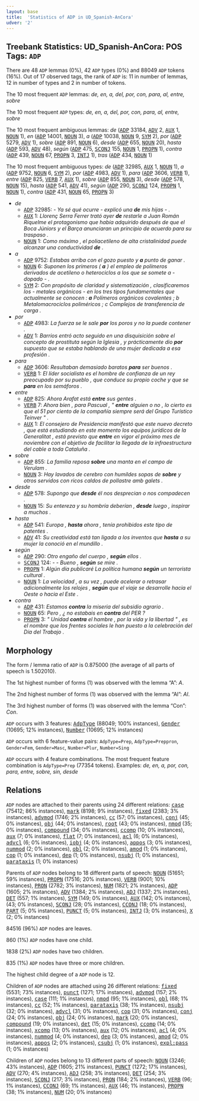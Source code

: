 ```yaml
---
layout: base
title:  'Statistics of ADP in UD_Spanish-AnCora'
udver: '2'
---
```


## Treebank Statistics: UD_Spanish-AnCora: POS Tags: `ADP`

There are 48 `ADP` lemmas (0%), 42 `ADP` types (0%) and 88049 `ADP` tokens (16%).
Out of 17 observed tags, the rank of `ADP` is: 11 in number of lemmas, 12 in number of types and 2 in number of tokens.

The 10 most frequent `ADP` lemmas: <em>de, en, a, del, por, con, para, al, entre, sobre</em>

The 10 most frequent `ADP` types:  <em>de, en, a, del, por, con, para, al, entre, sobre</em>

The 10 most frequent ambiguous lemmas: <em>de</em> (<tt><a href="es_ancora-pos-ADP.html">ADP</a></tt> 33184, <tt><a href="es_ancora-pos-ADV.html">ADV</a></tt> 2, <tt><a href="es_ancora-pos-AUX.html">AUX</a></tt> 1, <tt><a href="es_ancora-pos-NOUN.html">NOUN</a></tt> 1), <em>en</em> (<tt><a href="es_ancora-pos-ADP.html">ADP</a></tt> 14001, <tt><a href="es_ancora-pos-NOUN.html">NOUN</a></tt> 3), <em>a</em> (<tt><a href="es_ancora-pos-ADP.html">ADP</a></tt> 10038, <tt><a href="es_ancora-pos-NOUN.html">NOUN</a></tt> 9, <tt><a href="es_ancora-pos-SYM.html">SYM</a></tt> 2), <em>por</em> (<tt><a href="es_ancora-pos-ADP.html">ADP</a></tt> 5279, <tt><a href="es_ancora-pos-ADV.html">ADV</a></tt> 1), <em>sobre</em> (<tt><a href="es_ancora-pos-ADP.html">ADP</a></tt> 891, <tt><a href="es_ancora-pos-NOUN.html">NOUN</a></tt> 6), <em>desde</em> (<tt><a href="es_ancora-pos-ADP.html">ADP</a></tt> 655, <tt><a href="es_ancora-pos-NOUN.html">NOUN</a></tt> 20), <em>hasta</em> (<tt><a href="es_ancora-pos-ADP.html">ADP</a></tt> 593, <tt><a href="es_ancora-pos-ADV.html">ADV</a></tt> 48), <em>según</em> (<tt><a href="es_ancora-pos-ADP.html">ADP</a></tt> 475, <tt><a href="es_ancora-pos-SCONJ.html">SCONJ</a></tt> 155, <tt><a href="es_ancora-pos-NOUN.html">NOUN</a></tt> 1, <tt><a href="es_ancora-pos-PROPN.html">PROPN</a></tt> 1), <em>contra</em> (<tt><a href="es_ancora-pos-ADP.html">ADP</a></tt> 439, <tt><a href="es_ancora-pos-NOUN.html">NOUN</a></tt> 67, <tt><a href="es_ancora-pos-PROPN.html">PROPN</a></tt> 3, <tt><a href="es_ancora-pos-INTJ.html">INTJ</a></tt> 1), <em>tras</em> (<tt><a href="es_ancora-pos-ADP.html">ADP</a></tt> 434, <tt><a href="es_ancora-pos-NOUN.html">NOUN</a></tt> 1)

The 10 most frequent ambiguous types:  <em>de</em> (<tt><a href="es_ancora-pos-ADP.html">ADP</a></tt> 32985, <tt><a href="es_ancora-pos-AUX.html">AUX</a></tt> 1, <tt><a href="es_ancora-pos-NOUN.html">NOUN</a></tt> 1), <em>a</em> (<tt><a href="es_ancora-pos-ADP.html">ADP</a></tt> 9752, <tt><a href="es_ancora-pos-NOUN.html">NOUN</a></tt> 6, <tt><a href="es_ancora-pos-SYM.html">SYM</a></tt> 2), <em>por</em> (<tt><a href="es_ancora-pos-ADP.html">ADP</a></tt> 4983, <tt><a href="es_ancora-pos-ADV.html">ADV</a></tt> 1), <em>para</em> (<tt><a href="es_ancora-pos-ADP.html">ADP</a></tt> 3606, <tt><a href="es_ancora-pos-VERB.html">VERB</a></tt> 1), <em>entre</em> (<tt><a href="es_ancora-pos-ADP.html">ADP</a></tt> 825, <tt><a href="es_ancora-pos-VERB.html">VERB</a></tt> 7, <tt><a href="es_ancora-pos-AUX.html">AUX</a></tt> 1), <em>sobre</em> (<tt><a href="es_ancora-pos-ADP.html">ADP</a></tt> 855, <tt><a href="es_ancora-pos-NOUN.html">NOUN</a></tt> 3), <em>desde</em> (<tt><a href="es_ancora-pos-ADP.html">ADP</a></tt> 578, <tt><a href="es_ancora-pos-NOUN.html">NOUN</a></tt> 15), <em>hasta</em> (<tt><a href="es_ancora-pos-ADP.html">ADP</a></tt> 541, <tt><a href="es_ancora-pos-ADV.html">ADV</a></tt> 41), <em>según</em> (<tt><a href="es_ancora-pos-ADP.html">ADP</a></tt> 290, <tt><a href="es_ancora-pos-SCONJ.html">SCONJ</a></tt> 124, <tt><a href="es_ancora-pos-PROPN.html">PROPN</a></tt> 1, <tt><a href="es_ancora-pos-NOUN.html">NOUN</a></tt> 1), <em>contra</em> (<tt><a href="es_ancora-pos-ADP.html">ADP</a></tt> 431, <tt><a href="es_ancora-pos-NOUN.html">NOUN</a></tt> 65, <tt><a href="es_ancora-pos-PROPN.html">PROPN</a></tt> 3)


* <em>de</em>
  * <tt><a href="es_ancora-pos-ADP.html">ADP</a></tt> 32985: <em>- Ya sé qué ocurre - explicó una <b>de</b> mis hijas - .</em>
  * <tt><a href="es_ancora-pos-AUX.html">AUX</a></tt> 1: <em>Llorenç Serra Ferrer trató ayer <b>de</b> restarle a Juan Román Riquelme el protagonismo que había adquirido después de que el Boca Júniors y el Barça anunciaran un principio de acuerdo para su traspaso .</em>
  * <tt><a href="es_ancora-pos-NOUN.html">NOUN</a></tt> 1: <em>Como máximo , el poliacetileno de alta cristalinidad puede alcanzar una conductividad <b>de</b> .</em>
* <em>a</em>
  * <tt><a href="es_ancora-pos-ADP.html">ADP</a></tt> 9752: <em>Estabas arriba con el gozo puesto y <b>a</b> punto de ganar .</em>
  * <tt><a href="es_ancora-pos-NOUN.html">NOUN</a></tt> 6: <em>Suponen los primeros ( <b>a</b> ) el empleo de polímeros derivados de acetileno o heterociclos a los que se somete a - dopado - .</em>
  * <tt><a href="es_ancora-pos-SYM.html">SYM</a></tt> 2: <em>Con propósito de claridad y sistematización , clasificaremos los - metales orgánicos - en los tres tipos fundamentales que actualmente se conocen : <b>a</b> Polímeros orgánicos covalentes ; b Metalomacrociclos poliméricos ; c Complejos de transferencia de carga .</em>
* <em>por</em>
  * <tt><a href="es_ancora-pos-ADP.html">ADP</a></tt> 4983: <em>La fuerza se le sale <b>por</b> los poros y no la puede contener .</em>
  * <tt><a href="es_ancora-pos-ADV.html">ADV</a></tt> 1: <em>Barrios entró acto seguido en una disquisición sobre el concepto de prostituta según la Iglesia , y prácticamente dio <b>por</b> supuesto que se estaba hablando de una mujer dedicada a esa profesión .</em>
* <em>para</em>
  * <tt><a href="es_ancora-pos-ADP.html">ADP</a></tt> 3606: <em>Resultaban demasiado baratos <b>para</b> ser buenos .</em>
  * <tt><a href="es_ancora-pos-VERB.html">VERB</a></tt> 1: <em>El líder socialista es el hombre de confianza de un rey preocupado por su pueblo , que conduce su propio coche y que se <b>para</b> en los semáforos .</em>
* <em>entre</em>
  * <tt><a href="es_ancora-pos-ADP.html">ADP</a></tt> 825: <em>Ahora Arafat está <b>entre</b> sus gentes .</em>
  * <tt><a href="es_ancora-pos-VERB.html">VERB</a></tt> 7: <em>Ahora bien , para Pascual , " <b>entre</b> alguien o no , lo cierto es que el 51 por ciento de la compañía siempre será del Grupo Turístico Teinver " .</em>
  * <tt><a href="es_ancora-pos-AUX.html">AUX</a></tt> 1: <em>El consejero de Presidencia manifestó que este nuevo decreto , que está estudiando en este momento los equipos jurídicos de la Generalitat , está previsto que <b>entre</b> en vigor el próximo mes de noviembre con el objetivo de facilitar la llegada de la infraestructura del cable a toda Cataluña .</em>
* <em>sobre</em>
  * <tt><a href="es_ancora-pos-ADP.html">ADP</a></tt> 855: <em>La familia reposa <b>sobre</b> una manta en el campo de Verulam .</em>
  * <tt><a href="es_ancora-pos-NOUN.html">NOUN</a></tt> 3: <em>Hay lavados de cerebro con humildes sopas de <b>sobre</b> y otros servidos con ricos caldos de pollastre amb galets .</em>
* <em>desde</em>
  * <tt><a href="es_ancora-pos-ADP.html">ADP</a></tt> 578: <em>Supongo que <b>desde</b> él nos desprecian o nos compadecen .</em>
  * <tt><a href="es_ancora-pos-NOUN.html">NOUN</a></tt> 15: <em>Su entereza y su hombría deberían , <b>desde</b> luego , inspirar a muchos .</em>
* <em>hasta</em>
  * <tt><a href="es_ancora-pos-ADP.html">ADP</a></tt> 541: <em>Europa , <b>hasta</b> ahora , tenía prohibidos este tipo de patentes .</em>
  * <tt><a href="es_ancora-pos-ADV.html">ADV</a></tt> 41: <em>Su creatividad está tan ligada a los inventos que <b>hasta</b> a su mujer la conoció en el mundillo .</em>
* <em>según</em>
  * <tt><a href="es_ancora-pos-ADP.html">ADP</a></tt> 290: <em>Otro engaño del cuerpo , <b>según</b> ellos .</em>
  * <tt><a href="es_ancora-pos-SCONJ.html">SCONJ</a></tt> 124: <em>- - Bueno , <b>según</b> se mire .</em>
  * <tt><a href="es_ancora-pos-PROPN.html">PROPN</a></tt> 1: <em>Algún día publicaré La política humana <b>según</b> un terrorista cultural .</em>
  * <tt><a href="es_ancora-pos-NOUN.html">NOUN</a></tt> 1: <em>La velocidad , a su vez , puede acelerar o retrasar adicionalmente los relojes , <b>según</b> que el viaje se desarrolle hacia el Oeste o hacia el Este .</em>
* <em>contra</em>
  * <tt><a href="es_ancora-pos-ADP.html">ADP</a></tt> 431: <em>Estamos <b>contra</b> la miseria del subsidio agrario .</em>
  * <tt><a href="es_ancora-pos-NOUN.html">NOUN</a></tt> 65: <em>Pero , ¿ no estabais en <b>contra</b> del PER ?</em>
  * <tt><a href="es_ancora-pos-PROPN.html">PROPN</a></tt> 3: <em>" Unidad <b>contra</b> el hambre , por la vida y la libertad " , es el nombre que los frentes sociales le han puesto a la celebración del Día del Trabajo .</em>

## Morphology

The form / lemma ratio of `ADP` is 0.875000 (the average of all parts of speech is 1.502010).

The 1st highest number of forms (1) was observed with the lemma “A”: <em>A</em>.

The 2nd highest number of forms (1) was observed with the lemma “Al”: <em>Al</em>.

The 3rd highest number of forms (1) was observed with the lemma “Con”: <em>Con</em>.

`ADP` occurs with 3 features: <tt><a href="es_ancora-feat-AdpType.html">AdpType</a></tt> (88049; 100% instances), <tt><a href="es_ancora-feat-Gender.html">Gender</a></tt> (10695; 12% instances), <tt><a href="es_ancora-feat-Number.html">Number</a></tt> (10695; 12% instances)

`ADP` occurs with 6 feature-value pairs: `AdpType=Prep`, `AdpType=Preppron`, `Gender=Fem`, `Gender=Masc`, `Number=Plur`, `Number=Sing`

`ADP` occurs with 4 feature combinations.
The most frequent feature combination is `AdpType=Prep` (77354 tokens).
Examples: <em>de, en, a, por, con, para, entre, sobre, sin, desde</em>


## Relations

`ADP` nodes are attached to their parents using 24 different relations: <tt><a href="es_ancora-dep-case.html">case</a></tt> (75412; 86% instances), <tt><a href="es_ancora-dep-mark.html">mark</a></tt> (8198; 9% instances), <tt><a href="es_ancora-dep-fixed.html">fixed</a></tt> (2383; 3% instances), <tt><a href="es_ancora-dep-advmod.html">advmod</a></tt> (1746; 2% instances), <tt><a href="es_ancora-dep-cc.html">cc</a></tt> (57; 0% instances), <tt><a href="es_ancora-dep-conj.html">conj</a></tt> (45; 0% instances), <tt><a href="es_ancora-dep-obj.html">obj</a></tt> (44; 0% instances), <tt><a href="es_ancora-dep-root.html">root</a></tt> (43; 0% instances), <tt><a href="es_ancora-dep-nmod.html">nmod</a></tt> (35; 0% instances), <tt><a href="es_ancora-dep-compound.html">compound</a></tt> (34; 0% instances), <tt><a href="es_ancora-dep-ccomp.html">ccomp</a></tt> (10; 0% instances), <tt><a href="es_ancora-dep-aux.html">aux</a></tt> (7; 0% instances), <tt><a href="es_ancora-dep-flat.html">flat</a></tt> (7; 0% instances), <tt><a href="es_ancora-dep-acl.html">acl</a></tt> (6; 0% instances), <tt><a href="es_ancora-dep-advcl.html">advcl</a></tt> (6; 0% instances), <tt><a href="es_ancora-dep-iobj.html">iobj</a></tt> (4; 0% instances), <tt><a href="es_ancora-dep-appos.html">appos</a></tt> (3; 0% instances), <tt><a href="es_ancora-dep-nummod.html">nummod</a></tt> (2; 0% instances), <tt><a href="es_ancora-dep-obl.html">obl</a></tt> (2; 0% instances), <tt><a href="es_ancora-dep-amod.html">amod</a></tt> (1; 0% instances), <tt><a href="es_ancora-dep-cop.html">cop</a></tt> (1; 0% instances), <tt><a href="es_ancora-dep-dep.html">dep</a></tt> (1; 0% instances), <tt><a href="es_ancora-dep-nsubj.html">nsubj</a></tt> (1; 0% instances), <tt><a href="es_ancora-dep-parataxis.html">parataxis</a></tt> (1; 0% instances)

Parents of `ADP` nodes belong to 18 different parts of speech: <tt><a href="es_ancora-pos-NOUN.html">NOUN</a></tt> (51651; 59% instances), <tt><a href="es_ancora-pos-PROPN.html">PROPN</a></tt> (17516; 20% instances), <tt><a href="es_ancora-pos-VERB.html">VERB</a></tt> (9001; 10% instances), <tt><a href="es_ancora-pos-PRON.html">PRON</a></tt> (2782; 3% instances), <tt><a href="es_ancora-pos-NUM.html">NUM</a></tt> (1821; 2% instances), <tt><a href="es_ancora-pos-ADP.html">ADP</a></tt> (1605; 2% instances), <tt><a href="es_ancora-pos-ADV.html">ADV</a></tt> (1384; 2% instances), <tt><a href="es_ancora-pos-ADJ.html">ADJ</a></tt> (1337; 2% instances), <tt><a href="es_ancora-pos-DET.html">DET</a></tt> (557; 1% instances), <tt><a href="es_ancora-pos-SYM.html">SYM</a></tt> (149; 0% instances), <tt><a href="es_ancora-pos-AUX.html">AUX</a></tt> (142; 0% instances),  (43; 0% instances), <tt><a href="es_ancora-pos-SCONJ.html">SCONJ</a></tt> (28; 0% instances), <tt><a href="es_ancora-pos-CCONJ.html">CCONJ</a></tt> (18; 0% instances), <tt><a href="es_ancora-pos-PART.html">PART</a></tt> (5; 0% instances), <tt><a href="es_ancora-pos-PUNCT.html">PUNCT</a></tt> (5; 0% instances), <tt><a href="es_ancora-pos-INTJ.html">INTJ</a></tt> (3; 0% instances), <tt><a href="es_ancora-pos-X.html">X</a></tt> (2; 0% instances)

84516 (96%) `ADP` nodes are leaves.

860 (1%) `ADP` nodes have one child.

1838 (2%) `ADP` nodes have two children.

835 (1%) `ADP` nodes have three or more children.

The highest child degree of a `ADP` node is 12.

Children of `ADP` nodes are attached using 26 different relations: <tt><a href="es_ancora-dep-fixed.html">fixed</a></tt> (5531; 73% instances), <tt><a href="es_ancora-dep-punct.html">punct</a></tt> (1271; 17% instances), <tt><a href="es_ancora-dep-advmod.html">advmod</a></tt> (157; 2% instances), <tt><a href="es_ancora-dep-case.html">case</a></tt> (111; 1% instances), <tt><a href="es_ancora-dep-nmod.html">nmod</a></tt> (95; 1% instances), <tt><a href="es_ancora-dep-obl.html">obl</a></tt> (68; 1% instances), <tt><a href="es_ancora-dep-cc.html">cc</a></tt> (52; 1% instances), <tt><a href="es_ancora-dep-parataxis.html">parataxis</a></tt> (38; 1% instances), <tt><a href="es_ancora-dep-nsubj.html">nsubj</a></tt> (32; 0% instances), <tt><a href="es_ancora-dep-advcl.html">advcl</a></tt> (31; 0% instances), <tt><a href="es_ancora-dep-cop.html">cop</a></tt> (31; 0% instances), <tt><a href="es_ancora-dep-conj.html">conj</a></tt> (24; 0% instances), <tt><a href="es_ancora-dep-obj.html">obj</a></tt> (24; 0% instances), <tt><a href="es_ancora-dep-mark.html">mark</a></tt> (20; 0% instances), <tt><a href="es_ancora-dep-compound.html">compound</a></tt> (19; 0% instances), <tt><a href="es_ancora-dep-det.html">det</a></tt> (15; 0% instances), <tt><a href="es_ancora-dep-ccomp.html">ccomp</a></tt> (14; 0% instances), <tt><a href="es_ancora-dep-xcomp.html">xcomp</a></tt> (13; 0% instances), <tt><a href="es_ancora-dep-aux.html">aux</a></tt> (12; 0% instances), <tt><a href="es_ancora-dep-acl.html">acl</a></tt> (4; 0% instances), <tt><a href="es_ancora-dep-nummod.html">nummod</a></tt> (4; 0% instances), <tt><a href="es_ancora-dep-dep.html">dep</a></tt> (3; 0% instances), <tt><a href="es_ancora-dep-amod.html">amod</a></tt> (2; 0% instances), <tt><a href="es_ancora-dep-appos.html">appos</a></tt> (2; 0% instances), <tt><a href="es_ancora-dep-csubj.html">csubj</a></tt> (1; 0% instances), <tt><a href="es_ancora-dep-expl-pass.html">expl:pass</a></tt> (1; 0% instances)

Children of `ADP` nodes belong to 13 different parts of speech: <tt><a href="es_ancora-pos-NOUN.html">NOUN</a></tt> (3246; 43% instances), <tt><a href="es_ancora-pos-ADP.html">ADP</a></tt> (1605; 21% instances), <tt><a href="es_ancora-pos-PUNCT.html">PUNCT</a></tt> (1272; 17% instances), <tt><a href="es_ancora-pos-ADV.html">ADV</a></tt> (270; 4% instances), <tt><a href="es_ancora-pos-ADJ.html">ADJ</a></tt> (258; 3% instances), <tt><a href="es_ancora-pos-DET.html">DET</a></tt> (254; 3% instances), <tt><a href="es_ancora-pos-SCONJ.html">SCONJ</a></tt> (217; 3% instances), <tt><a href="es_ancora-pos-PRON.html">PRON</a></tt> (184; 2% instances), <tt><a href="es_ancora-pos-VERB.html">VERB</a></tt> (96; 1% instances), <tt><a href="es_ancora-pos-CCONJ.html">CCONJ</a></tt> (69; 1% instances), <tt><a href="es_ancora-pos-AUX.html">AUX</a></tt> (46; 1% instances), <tt><a href="es_ancora-pos-PROPN.html">PROPN</a></tt> (38; 1% instances), <tt><a href="es_ancora-pos-NUM.html">NUM</a></tt> (20; 0% instances)

